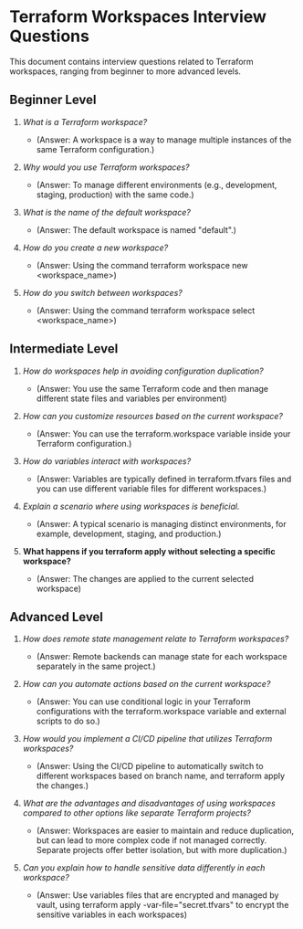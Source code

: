 # Terraform Workspaces Interview Questions

This document contains interview questions related to Terraform workspaces, ranging from beginner to more advanced levels.

## Beginner Level

1.  *What is a Terraform workspace?*
    *   (Answer: A workspace is a way to manage multiple instances of the same Terraform configuration.)

2.  *Why would you use Terraform workspaces?*
    *   (Answer: To manage different environments (e.g., development, staging, production) with the same code.)

3.  *What is the name of the default workspace?*
    *   (Answer: The default workspace is named "default".)

4.  *How do you create a new workspace?*
    *   (Answer: Using the command terraform workspace new <workspace_name>)

5.  *How do you switch between workspaces?*
    *   (Answer: Using the command terraform workspace select <workspace_name>)

## Intermediate Level

1.  *How do workspaces help in avoiding configuration duplication?*
    *   (Answer: You use the same Terraform code and then manage different state files and variables per environment)

2.  *How can you customize resources based on the current workspace?*
    *   (Answer: You can use the terraform.workspace variable inside your Terraform configuration.)

3.  *How do variables interact with workspaces?*
    *   (Answer: Variables are typically defined in terraform.tfvars files and you can use different variable files for different workspaces.)

4.  *Explain a scenario where using workspaces is beneficial.*
    *   (Answer: A typical scenario is managing distinct environments, for example, development, staging, and production.)

5.  **What happens if you terraform apply without selecting a specific workspace?**
    *   (Answer: The changes are applied to the current selected workspace)

## Advanced Level

1.  *How does remote state management relate to Terraform workspaces?*
    *   (Answer: Remote backends can manage state for each workspace separately in the same project.)

2.  *How can you automate actions based on the current workspace?*
    *   (Answer: You can use conditional logic in your Terraform configurations with the terraform.workspace variable and external scripts to do so.)

3.  *How would you implement a CI/CD pipeline that utilizes Terraform workspaces?*
    *   (Answer: Using the CI/CD pipeline to automatically switch to different workspaces based on branch name, and terraform apply the changes.)

4.  *What are the advantages and disadvantages of using workspaces compared to other options like separate Terraform projects?*
    *   (Answer: Workspaces are easier to maintain and reduce duplication, but can lead to more complex code if not managed correctly. Separate projects offer better isolation, but with more duplication.)

5.  *Can you explain how to handle sensitive data differently in each workspace?*
     *   (Answer: Use variables files that are encrypted and managed by vault, using terraform apply -var-file="secret.tfvars" to encrypt the sensitive variables in each workspaces)